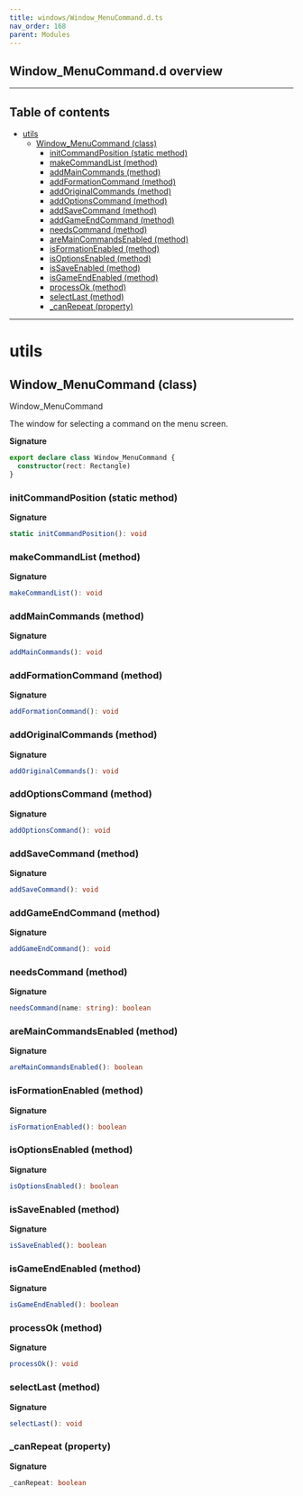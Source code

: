 ```yaml
---
title: windows/Window_MenuCommand.d.ts
nav_order: 168
parent: Modules
---
```


## Window_MenuCommand.d overview

---

<h2 class="text-delta">Table of contents</h2>

- [utils](#utils)
  - [Window_MenuCommand (class)](#window_menucommand-class)
    - [initCommandPosition (static method)](#initcommandposition-static-method)
    - [makeCommandList (method)](#makecommandlist-method)
    - [addMainCommands (method)](#addmaincommands-method)
    - [addFormationCommand (method)](#addformationcommand-method)
    - [addOriginalCommands (method)](#addoriginalcommands-method)
    - [addOptionsCommand (method)](#addoptionscommand-method)
    - [addSaveCommand (method)](#addsavecommand-method)
    - [addGameEndCommand (method)](#addgameendcommand-method)
    - [needsCommand (method)](#needscommand-method)
    - [areMainCommandsEnabled (method)](#aremaincommandsenabled-method)
    - [isFormationEnabled (method)](#isformationenabled-method)
    - [isOptionsEnabled (method)](#isoptionsenabled-method)
    - [isSaveEnabled (method)](#issaveenabled-method)
    - [isGameEndEnabled (method)](#isgameendenabled-method)
    - [processOk (method)](#processok-method)
    - [selectLast (method)](#selectlast-method)
    - [\_canRepeat (property)](#_canrepeat-property)

---

# utils

## Window_MenuCommand (class)

Window_MenuCommand

The window for selecting a command on the menu screen.

**Signature**

```ts
export declare class Window_MenuCommand {
  constructor(rect: Rectangle)
}
```

### initCommandPosition (static method)

**Signature**

```ts
static initCommandPosition(): void
```

### makeCommandList (method)

**Signature**

```ts
makeCommandList(): void
```

### addMainCommands (method)

**Signature**

```ts
addMainCommands(): void
```

### addFormationCommand (method)

**Signature**

```ts
addFormationCommand(): void
```

### addOriginalCommands (method)

**Signature**

```ts
addOriginalCommands(): void
```

### addOptionsCommand (method)

**Signature**

```ts
addOptionsCommand(): void
```

### addSaveCommand (method)

**Signature**

```ts
addSaveCommand(): void
```

### addGameEndCommand (method)

**Signature**

```ts
addGameEndCommand(): void
```

### needsCommand (method)

**Signature**

```ts
needsCommand(name: string): boolean
```

### areMainCommandsEnabled (method)

**Signature**

```ts
areMainCommandsEnabled(): boolean
```

### isFormationEnabled (method)

**Signature**

```ts
isFormationEnabled(): boolean
```

### isOptionsEnabled (method)

**Signature**

```ts
isOptionsEnabled(): boolean
```

### isSaveEnabled (method)

**Signature**

```ts
isSaveEnabled(): boolean
```

### isGameEndEnabled (method)

**Signature**

```ts
isGameEndEnabled(): boolean
```

### processOk (method)

**Signature**

```ts
processOk(): void
```

### selectLast (method)

**Signature**

```ts
selectLast(): void
```

### \_canRepeat (property)

**Signature**

```ts
_canRepeat: boolean
```
